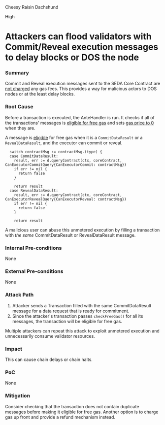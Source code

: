 Cheesy Raisin Dachshund

High

# Attackers can flood validators with Commit/Reveal execution messages to delay blocks or DOS the node

### Summary

Commit and Reveal execution messages sent to the SEDA Core Contract are [not charged](https://github.com/sherlock-audit/2024-12-seda-protocol/blob/main/seda-chain/app/ante.go#L55-L71) any gas fees. This provides a way for malicious actors
to DOS nodes or at the least delay blocks.

### Root Cause

Before a transaction is executed, the AnteHandler is run. It checks if all of the transactions' messages is [eligible for free gas](https://github.com/sherlock-audit/2024-12-seda-protocol/blob/main/seda-chain/app/ante.go#L62-L67) and sets
[gas price to 0](https://github.com/sherlock-audit/2024-12-seda-protocol/blob/main/seda-chain/app/ante.go#L70) when they are. 

A message is [eligible](https://github.com/sherlock-audit/2024-12-seda-protocol/blob/main/seda-chain/app/ante.go#L108-L122) for free gas when it is a `CommitDataResult` or a `RevealDataResult`, and the
executor can commit or reveal.

```golang
  switch contractMsg := contractMsg.(type) {
  case CommitDataResult:
    result, err := d.queryContract(ctx, coreContract, CanExecutorCommitQuery{CanExecutorCommit: contractMsg})
    if err != nil {
      return false
    }

    return result
  case RevealDataResult:
    result, err := d.queryContract(ctx, coreContract, CanExecutorRevealQuery{CanExecutorReveal: contractMsg})
    if err != nil {
      return false
    }

    return result
```

A malicious user can abuse this unmetered execution by filling a transaction with _the same_ CommitDataResult or RevealDataResult message.


### Internal Pre-conditions
None


### External Pre-conditions
None


### Attack Path

1. Attacker sends a Transaction filled with the same CommitDataResult message for a data request that is ready for commitment.
2. Since the attacker's transaction passes `checkFreeGas()` for all its messages, the transaction will be eligible for free gas.

Multiple attackers can repeat this attack to exploit unmetered execution and unnecessarily consume validator resources.

### Impact

This can cause chain delays or chain halts.


### PoC
None


### Mitigation
Consider checking that the transaction does not contain duplicate messages before making it eligible for free gas. Another option is to charge gas up front and provide a refund mechanism instead. 